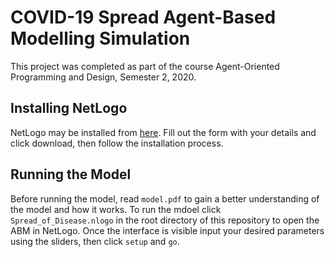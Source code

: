 # COVID-19 Spread Agent-Based Modelling Simulation

This project was completed as part of the course Agent-Oriented Programming and Design, Semester 2, 2020.

## Installing NetLogo
NetLogo may be installed from [here](https://ccl.northwestern.edu/netlogo/download.shtml). Fill out the form with your details and click download, then follow the installation process.

## Running the Model
Before running the model, read `model.pdf` to gain a better understanding of the model and how it works. To run the mdoel click `Spread_of_Disease.nlogo` in the root directory of this repository to open the ABM in NetLogo. Once the interface is visible input your desired parameters using the sliders, then click `setup` and `go`.